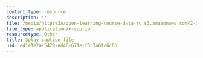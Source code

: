 ```yaml
---
content_type: resource
description: ''
file: /media/https%3A/open-learning-course-data-rc.s3.amazonaws.com/2-003sc-engineering-dynamics-fall-2011/e41e1e2a5429ed46671ef5c7a6fc6c6b_GUvoVvXwoOQ.srt
file_type: application/x-subrip
resourcetype: Other
title: 3play caption file
uid: e41e1e2a-5429-ed46-671e-f5c7a6fc6c6b
---
```

